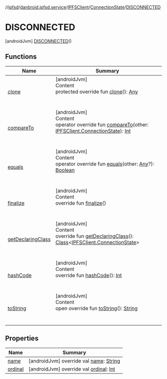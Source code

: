 //[ipfsd](../../../../index.md)/[danbroid.ipfsd.service](../../../index.md)/[IPFSClient](../../index.md)/[ConnectionState](../index.md)/[DISCONNECTED](index.md)



# DISCONNECTED  
 [androidJvm] [DISCONNECTED](index.md)()  
  
   


## Functions  
  
|  Name|  Summary| 
|---|---|
| [clone](../../../-i-p-f-s-service-prefs/-key/-d-a-t-a_-o-u-t/index.md#kotlin/Enum/clone/#/PointingToDeclaration/)| [androidJvm]  <br>Content  <br>protected override fun [clone](../../../-i-p-f-s-service-prefs/-key/-d-a-t-a_-o-u-t/index.md#kotlin/Enum/clone/#/PointingToDeclaration/)(): [Any](https://kotlinlang.org/api/latest/jvm/stdlib/kotlin/-any/index.html)  <br><br><br>
| [compareTo](../-s-t-a-r-t-e-d/index.md#kotlin/Enum/compareTo/#danbroid.ipfsd.service.IPFSClient.ConnectionState/PointingToDeclaration/)| [androidJvm]  <br>Content  <br>operator override fun [compareTo](../-s-t-a-r-t-e-d/index.md#kotlin/Enum/compareTo/#danbroid.ipfsd.service.IPFSClient.ConnectionState/PointingToDeclaration/)(other: [IPFSClient.ConnectionState](../index.md)): [Int](https://kotlinlang.org/api/latest/jvm/stdlib/kotlin/-int/index.html)  <br><br><br>
| [equals](../../../-i-p-f-s-service-prefs/-key/-d-a-t-a_-o-u-t/index.md#kotlin/Enum/equals/#kotlin.Any?/PointingToDeclaration/)| [androidJvm]  <br>Content  <br>operator override fun [equals](../../../-i-p-f-s-service-prefs/-key/-d-a-t-a_-o-u-t/index.md#kotlin/Enum/equals/#kotlin.Any?/PointingToDeclaration/)(other: [Any](https://kotlinlang.org/api/latest/jvm/stdlib/kotlin/-any/index.html)?): [Boolean](https://kotlinlang.org/api/latest/jvm/stdlib/kotlin/-boolean/index.html)  <br><br><br>
| [finalize](../../../-i-p-f-s-service-prefs/-key/-d-a-t-a_-o-u-t/index.md#kotlin/Enum/finalize/#/PointingToDeclaration/)| [androidJvm]  <br>Content  <br>override fun [finalize](../../../-i-p-f-s-service-prefs/-key/-d-a-t-a_-o-u-t/index.md#kotlin/Enum/finalize/#/PointingToDeclaration/)()  <br><br><br>
| [getDeclaringClass](../../../-i-p-f-s-service-prefs/-key/-d-a-t-a_-o-u-t/index.md#kotlin/Enum/getDeclaringClass/#/PointingToDeclaration/)| [androidJvm]  <br>Content  <br>override fun [getDeclaringClass](../../../-i-p-f-s-service-prefs/-key/-d-a-t-a_-o-u-t/index.md#kotlin/Enum/getDeclaringClass/#/PointingToDeclaration/)(): [Class](https://developer.android.com/reference/kotlin/java/lang/Class.html)<[IPFSClient.ConnectionState](../index.md)>  <br><br><br>
| [hashCode](../../../-i-p-f-s-service-prefs/-key/-d-a-t-a_-o-u-t/index.md#kotlin/Enum/hashCode/#/PointingToDeclaration/)| [androidJvm]  <br>Content  <br>override fun [hashCode](../../../-i-p-f-s-service-prefs/-key/-d-a-t-a_-o-u-t/index.md#kotlin/Enum/hashCode/#/PointingToDeclaration/)(): [Int](https://kotlinlang.org/api/latest/jvm/stdlib/kotlin/-int/index.html)  <br><br><br>
| [toString](../../../-i-p-f-s-service-prefs/-key/-d-a-t-a_-o-u-t/index.md#kotlin/Enum/toString/#/PointingToDeclaration/)| [androidJvm]  <br>Content  <br>open override fun [toString](../../../-i-p-f-s-service-prefs/-key/-d-a-t-a_-o-u-t/index.md#kotlin/Enum/toString/#/PointingToDeclaration/)(): [String](https://kotlinlang.org/api/latest/jvm/stdlib/kotlin/-string/index.html)  <br><br><br>


## Properties  
  
|  Name|  Summary| 
|---|---|
| [name](index.md#danbroid.ipfsd.service/IPFSClient.ConnectionState.DISCONNECTED/name/#/PointingToDeclaration/)|  [androidJvm] override val [name](index.md#danbroid.ipfsd.service/IPFSClient.ConnectionState.DISCONNECTED/name/#/PointingToDeclaration/): [String](https://kotlinlang.org/api/latest/jvm/stdlib/kotlin/-string/index.html)   <br>
| [ordinal](index.md#danbroid.ipfsd.service/IPFSClient.ConnectionState.DISCONNECTED/ordinal/#/PointingToDeclaration/)|  [androidJvm] override val [ordinal](index.md#danbroid.ipfsd.service/IPFSClient.ConnectionState.DISCONNECTED/ordinal/#/PointingToDeclaration/): [Int](https://kotlinlang.org/api/latest/jvm/stdlib/kotlin/-int/index.html)   <br>

